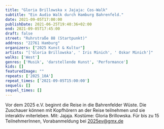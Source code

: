 ```yaml
---
title: "Gloria Brillowska x Jajaja: Cos-Walk"
subtitle: "Ein Audio Walk durch Hamburg Bahrenfeld."
date: 2021-09-05T17:00:00
publishDate: 2021-06-25T19:40:36+02:00
end: 2021-09-05T17:45:00
draft: false
street: "Ruhrstraße 88 (Startpunkt)"
address: "22761 Hamburg"
organizers: ["2025 Kunst & Kultur"]
artists: "['Gloria Brillowska', ' Iris Minich', ' Oskar Minich']"
walks: ['West']
genres: ['Musik', 'darstellende Kunst', 'Performance']
kids: []
featuredImage: ""
repeats: ['2025_10A']
repeat_times: ['2021-09-05T15:00:00']
sequels: []
sequel_times: []
---
```


Vor dem 2025 e.V. beginnt die Reise in die Bahrenfelder Wüste. Die Zuschauer können mit Kopfhörern an der Reise teilnehmen und sie interaktiv miterleben. Mit: Jajaja. Kostüme: Gloria Brillowska. Für bis zu 15 TeilnehmerInnen, Vorabanmeldung bei 2025ev@gmx.de